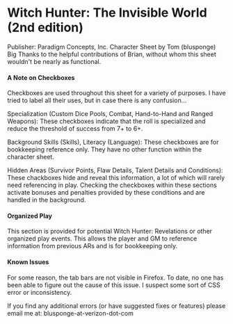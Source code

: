 <h1>Witch Hunter: The Invisible World (2nd edition)</h1>
Publisher: Paradigm Concepts, Inc.
Character Sheet by Tom (blusponge)
Big Thanks to the helpful contributions of Brian, without whom this sheet wouldn't be nearly as functional.

<h4>A Note on Checkboxes</h4>
Checkboxes are used throughout this sheet for a variety of purposes.  I have tried to label all their uses, but in case there is any confusion…

Specialization (Custom Dice Pools, Combat, Hand-to-Hand and Ranged Weapons): These checkboxes indicate that the roll is specialized and reduce the threshold of success from 7+ to 6+.

Background Skills (Skills), Literacy (Language): These checkboxes are for bookkeeping reference only.  They have no other function within the character sheet.

Hidden Areas (Survivor Points, Flaw Details, Talent Details and Conditions): These chackboxes hide and reveal this information, a lot of which will rarely need referencing in play.  Checking the checkboxes within these sections activate bonuses and penalties provided by these conditions and are handled in the background.

<h4>Organized Play</h4>
This section is provided for potential Witch Hunter: Revelations or other organized play events.  This allows the player and GM to reference information from previous ARs  and is for bookkeeping only.

<h4>Known Issues</h4>
For some reason, the tab bars are not visible in Firefox.  To date, no one has been able to figure out the cause of this issue.  I suspect some sort of CSS error or inconsistency.

If you find any additional errors (or have suggested fixes or features) please email me at: blusponge-at-verizon-dot-com
